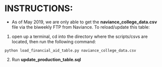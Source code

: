# INSTRUCTIONS:

- As of May 2019, we are only able to get the **naviance_college_data.csv** file via the biweekly FTP from Naviance. To reload/update this table:

1. open up a terminal, cd into the directory where the scripts/csvs are located, then run the following command:

```shell
python load_financial_aid_table.py naviance_college_data.csv
```

2. Run **update_production_table.sql**